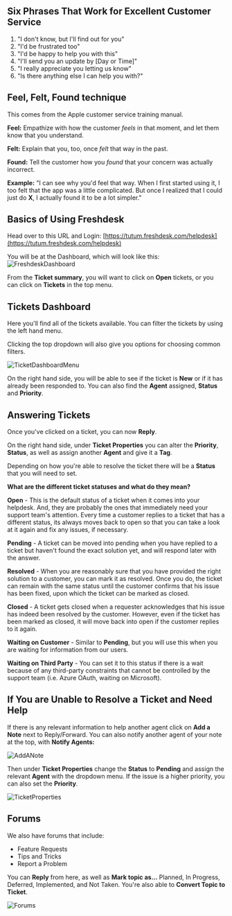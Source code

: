 ## Six Phrases That Work for Excellent Customer Service

1. "I don't know, but I'll find out for you"
2. "I'd be frustrated too"
3. "I'd be happy to help you with this"
4. "I'll send you an update by [Day or Time]"
5. "I really appreciate you letting us know"
6. "Is there anything else I can help you with?"

## Feel, Felt, Found technique

This comes from the Apple customer service training manual.

**Feel:** Empathize with how the customer *feels* in that moment, and let them know that you understand.

**Felt:** Explain that you, too, once *felt* that way in the past.

**Found:** Tell the customer how you *found* that your concern was actually incorrect.

**Example:** "I can see why you'd feel that way. When I first started using it, I too felt that the app was a little complicated. But once I realized that I could just do **X**, I actually found it to be a lot simpler."

## Basics of Using Freshdesk

Head over to this URL and Login: [https://tutum.freshdesk.com/helpdesk](https://tutum.freshdesk.com/helpdesk)

You will be at the Dashboard, which will look like this: ![FreshdeskDashboard](https://www.dropbox.com/s/tkvgh2ubzvvql08/Screenshot%202015-01-21%2011.39.27.png?dl=0)

From the **Ticket summary**, you will want to click on **Open** tickets, or you can click on **Tickets** in the top menu.

## Tickets Dashboard

Here you'll find all of the tickets available. You can filter the tickets by using the left hand menu.

Clicking the top dropdown will also give you options for choosing common filters.

![TicketDashboardMenu](https://www.dropbox.com/s/2nllnk19qxhiia7/Screenshot%202015-01-21%2011.44.23.png?dl=0)

On the right hand side, you will be able to see if the ticket is **New** or if it has already been responded to. You can also find the **Agent** assigned, **Status** and **Priority**.

## Answering Tickets

Once you've clicked on a ticket, you can now **Reply**.

On the right hand side, under **Ticket Properties** you can alter the **Priority**, **Status**, as well as assign another **Agent** and give it a **Tag**.

Depending on how you're able to resolve the ticket there will be a **Status** that you will need to set. 

**What are the different ticket statuses and what do they mean?**

**Open** - This is the default status of a ticket when it comes into your helpdesk. And, they are probably the ones that immediately need your support team's attention. Every time a customer replies to a ticket that has a different status, its always moves back to open so that you can take a look at it again and fix any issues, if necessary.  

**Pending** - A ticket can be moved into pending when you have replied to a ticket but haven't found the exact solution yet, and will respond later with the answer.

**Resolved** - When you are reasonably sure that you have provided the right solution to a customer, you can mark it as resolved. Once you do, the ticket can remain with the same status until the customer confirms that his issue has been fixed, upon which the ticket can be marked as closed. 

**Closed** - A ticket gets closed when a requester acknowledges that his issue has indeed been resolved by the customer. However, even if the ticket has been marked as closed, it will move back into open if the customer replies to it again. 

**Waiting on Customer** - Similar to **Pending**, but you will use this when you are waiting for information from our users.

**Waiting on Third Party** - You can set it to this status if there is a wait because of any third-party constraints that cannot be controlled by the support team (i.e. Azure OAuth, waiting on Microsoft).

## If You are Unable to Resolve a Ticket and Need Help

If there is any relevant information to help another agent click on **Add a Note** next to Reply/Forward. You can also notify another agent of your note at the top, with **Notify Agents:**

![AddANote](https://www.dropbox.com/s/dxj3ypw17pzsk3w/Screenshot%202015-01-21%2012.07.25.png?dl=0)

Then under **Ticket Properties** change the **Status** to **Pending** and assign the relevant **Agent** with the dropdown menu. If the issue is a higher priority, you can also set the **Priority**.

![TicketProperties](https://www.dropbox.com/s/gxe7ri5n4upr022/Screenshot%202015-01-21%2012.11.12.png?dl=0)

## Forums

We also have forums that include:

- Feature Requests
- Tips and Tricks
- Report a Problem

You can **Reply** from here, as well as **Mark topic as...** Planned, In Progress, Deferred, Implemented, and Not Taken. You're also able to **Convert Topic to Ticket**.

![Forums](https://www.dropbox.com/s/ztx0cohto62bpky/Screenshot%202015-01-21%2012.31.13.png?dl=0)

